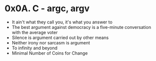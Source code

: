# 0x0A. C - argc, argv

- It ain't what they call you, it's what you answer to
- The best argument against democracy is a five-minute conversation with the average voter
- Silence is argument carried out by other means
- Neither irony nor sarcasm is argument
- To infinity and beyond
- Minimal Number of Coins for Change 
